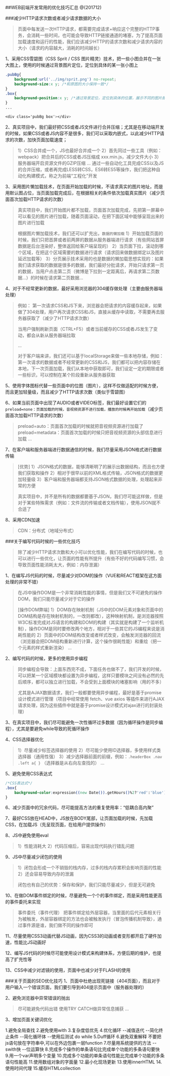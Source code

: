 ##WEB前端开发常用的优化技巧汇总
@(201712)

###减少HTTP请求次数或者减少请求数据的大小
> 页面中每发送一次HTTP请求，都需要完成请求+响应这个完整的HTTP事务，会消耗一些时间，也可能会导致HTTP链接通道的堵塞，为了提高页面加载速度和运行的性能，我们应该减少HTTP的请求次数和减少请求内容的大小（请求的内容越大，消耗的时间越长）

1、采用CSS雪碧图（CSS Sprit / CSS 图片精灵）技术，把一些小图合并在一张大图上，使用的时候通过背景图片定位，定位到具体的某一张小图上
```css
.pubBg{
	background:url('../img/sprit.png') no-repeat;
	background-size:x y; /*和原图的大小保持一致*/
}
.box{
	background-position:x y; /*通过背景定位，定位到具体的位置，展示不同的图片即可*/
}
...

<div class='pubBg box'></div>
```

2、真实项目中，我们最好把CSS或者JS文件进行合并压缩；尤其是在移动端开发的时候，如果CSS或者JS内容不是很多，我们可以采取内嵌式，以此减少HTTP请求的次数，加快页面加载速度；
> 1）CSS合并成一个，JS也最好合并成一个
> 2）首先同过一些工具（例如：webpack）把合并后的CSS或者JS压缩成 xxx.min.js，减少文件大小
> 3）服务器端开启资源文件的GZIP压缩
> ...
> 通过一些自动化工具完成CSS以及JS的合并压缩，或者再完成LESS转CSS，ES6转ES5等操作，我们把这种自动化构建模式，称之为前端“工程化”开发

3、采用图片懒加载技术，在页面开始加载的时候，不请求真实的图片地址，而是用默认图占位，当页面加载完成后，在根据相关的条件依次加载真实图片（减少页面首次加载HTTP请求的次数）
> 真实项目中，我们开始图片都不加载，页面首次加载完成，先把第一屏幕中可以看见的图片进行加载，随着页面滚动，在把下面区域中能够呈现出来的图片进行加载
>  
> 根据图片懒加载技术，我们还可以扩充出，`数据的懒加载`
> 1）开始加载页面的时候，我们只把首屏或者前两屏的数据从服务器端进行请求（有些网站首屏数据是后台渲染好，整体返回给客户端呈现的）
> 2）当页面下拉，滚动到哪个区域，在把这个区域需要的数据进行请求（请求回来做数据绑定以及图片延迟加载等）
> 3）分页展示技术采用的也是数据的懒加载思想实现的：如果我们请求获取的数据是很多的数据，我们最好分批请求，开始只请求第一页的数据，当用户点击第二页（微博是下拉到一定距离后，再请求第二页数据...）的时候在请求第二页数据...

4、对于不经常更新的数据，最好采用浏览器的304缓存做处理（主要由服务器端处理）
> 例如：
> 第一次请求CSS和JS下来，浏览器会把请求的内容缓存起来，如果做了304处理，用户再次请求CSS和JS，直接从缓存中读取，不需要再去服务器获取了（减少了HTTP请求次数）
> 
> 当用户强制刷新页面（CTRL+F5）或者当前缓存的CSS或者JS发生了变动，都会从新从服务器端拉取
>  
> ...
> 
> 对于客户端来讲，我们还可以基于localStorage来做一些本地存储，例如：第一次请求的数据或者不经常更新的CSS和JS，我们都可以把内容存储在本地，下一次页面加载，我们从本地中获取即可，我们设定一定的期限或者一些标识，可以控制在某个阶段重新从服务器获取

5、使用字体图标代替一些页面中的位图（图片），这样不仅做适配的时候方便，而且更加轻量级，而且减少了HTTP请求次数（类似于雪碧图）

6、如果当前页面中出现了AUDIO或者VIDEO标签，我们最好设置它们的`preload=none：页面加载的时候，音视频资源不进行加载，播放的时候再开始加载`（减少页面首次加载HTTP请求的次数）
> preload=auto：页面首次加载的时候就把音视频资源进行加载了
> preload=metadata：页面首次加载的时候只把音视频资源的头部信息进行加载
> ...

7、在客户端和服务器端进行数据通信的时候，我们尽量采用JSON格式进行数据传输
> [优势]
> 1）JSON格式的数据，能够清晰明了的展示出数据结构，而且也方便我们获取和操作
> 2）相对于很早以前的XML格式传输，JSON格式的数据更加轻量级
> 3）客户端和服务器端都支持JSON格式数据的处理，处理起来非常的方便
>  
> 真实项目中，并不是所有的数据都要基于JSON，我们尽可能这样做，但是对于某些特殊需求（例如：文件流的传输或者文档传输），使用JSON就不合适了

8、采用CDN加速
> CDN：分布式（地域分布式）

###关于编写代码时候的一些优化技巧
> 除了减少HTTP请求次数和大小可以优化性能，我们在编写代码的时候，也可以进行一些优化，让页面的性能有所提升（有些不好的代码编写习惯，会导致页面性能消耗太大，例如：内存泄漏）

1、在编写JS代码的时候，尽量减少对DOM的操作（VUE和REACT框架在这方面处理的非常不错）
> 在JS中操作DOM是一个非常消耗性能的事情，但是我们又不可避免的操作DOM，我们只能尽量减少对于它的操作
> 
> [操作DOM弊端]
> 1）DOM存在映射机制（JS中的DOM元素对象和页面中的DOM结构是存在映射机制的，一改则都改），这种映射机制，是浏览器按照W3C标准完成对JS语言的构建和DOM的构建（其实就是构建了一个监听机制），操作DOM是同时要修改两个地方，相对于一些其它的JS编程来说是消耗性能的
> 2）页面中的DOM结构改变或者样式改变，会触发浏览器的回流（浏览器会把DOM结构重新进行计算，这个操作很耗性能）和重绘（把一个元素的样式重新渲染）
> ...

2、编写代码的时候，更多的使用异步编程
> 同步编程会导致：上面东西完不成，下面任务也做不了，我们开发的时候，可以把某一个区域模块都设置为异步编程，这样只要模块之间没有必然的先后顺序，都可以独立进行加载，不会受到上面模块的堵塞影响（用的不多）
>  
> 尤其是AJAX数据请求，我们一般都要使用异步编程，最好是基于promise设计模式进行管理（项目中经常使用 fetch、vue axios 等插件来进行AJAX请求处理，因为这些插件中就是基于promise设计模式对ajax进行的封装处理）

3、在真实项目中，我们尽可能避免一次性循环过多数据（因为循环操作是同步编程），尤其是要避免while导致的死循环操作

4、CSS选择器优化
> 1）尽量减少标签选择器的使用
> 2）尽可能少使用ID选择器，多使用样式类选择器（通用性强）
> 3）减少选择器前面的前缀，例如：`.headerBox .nav .left a{ }` （选择器是从右向左查找的）
> ...

5、避免使用CSS表达式
```css
/*CSS表达式*/
.box{
	background-color:expression((new Date()).getHours()%2?'red':'blue')
}
```

6、减少页面中的冗余代码，尽可能提高方法的重复使用率：“低耦合高内聚”

7、最好CSS放在HEAD中，JS放在BODY尾部，让页面加载的时候，先加载CSS，在加载JS（先呈现页面，在给用户提供操作）

8、JS中避免使用eval
> 1）性能消耗大
> 2）代码压缩后，容易出现代码执行错乱问题

9、JS中尽量减少闭包的使用
> 1）闭包会形成一个不销毁的栈内存，过多的栈内存累积会影响页面的性能
> 2）还会容易导致内存的泄漏
>  
> 闭包也有自己的优势：保存和保护，我们只能尽量减少，但是无可避免

10、在做DOM事件绑定的时候，尽量避免一个个的事件绑定，而是采用性能更高的事件委托来实现
> 事件委托（事件代理）
> 把事件绑定给外层容器，当里面的后代元素相关行为被触发，外层容器绑定的方法也会被触发执行（冒泡传播机制导致），通过事件源是谁，我们做不同的操作即可

11、尽量使用CSS3动画代替JS动画，因为CSS3的动画或者变形都开启了硬件加速，性能比JS动画好

12、编写JS代码的时候尽可能使用设计模式来构建体系，方便后期的维护，也提高了扩充性等

13、CSS中减少对滤镜的使用，页面中也减少对于FLASH的使用

###关于页面的SEO优化技巧
1、页面中杜绝出现死链接（404页面），而且对于用户输入一个错误页面，我们要引导到404提示页面中（服务器处理的）

2、避免浏览器中异常错误的抛出
> 尽可能避免代码出错
> 使用TRY CATCH做异常信息捕获
> ...

3、增加页面关键词优化


1.避免全局查找
2.避免使用with
3.复杂度低优先
4.优化循环
  --减值迭代
  --简化终止条件
  --简化循环体
  --使用后测试 do while
5.Duff循环
6.避免双重解释
  不要把js语句放在字符串中,可以在外边包裹一层function
7.尽量用系统提供的方法
  --swith快
  --位运算快
8.完成多个操作的单条语句比完成单个功能的多条语句要快
9.用一个var声明多个变量
10.完成多个功能的单条语句性能比完成单个功能的多条语句性能高
11.使用数组对象的字面量
12.最小化现场更新
13.使用innerHTML
14.使用时间代理
15.缓存HTMLcollection
